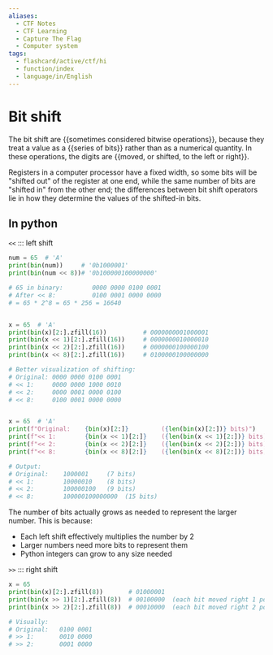 ```yaml
---
aliases:
  - CTF Notes
  - CTF Learning
  - Capture The Flag
  - Computer system
tags:
  - flashcard/active/ctf/hi
  - function/index
  - language/in/English
---
```


# Bit shift

The bit shift are {{sometimes considered bitwise operations}}, because they treat a value as a {{series of bits}} rather than as a numerical quantity. In these operations, the digits are {{moved, or shifted, to the left or right}}. <!--SR:!2024-12-12,1,228!2024-12-14,3,268!2024-12-14,3,250--> 

Registers in a computer processor have a fixed width, so some bits will be "shifted out" of the register at one end, while the same number of bits are "shifted in" from the other end; the differences between bit shift operators lie in how they determine the values of the shifted-in bits. 

## In python   
`<<` ::: left shift <!--SR:!2024-12-14,3,268!2024-12-14,3,268-->
```py
num = 65  # 'A'
print(bin(num))     # '0b1000001'
print(bin(num << 8))# '0b100000100000000'

# 65 in binary:        0000 0000 0100 0001
# After << 8:          0100 0001 0000 0000
# = 65 * 2^8 = 65 * 256 = 16640


x = 65  # 'A'
print(bin(x)[2:].zfill(16))          # 0000000001000001
print(bin(x << 1)[2:].zfill(16))     # 0000000010000010
print(bin(x << 2)[2:].zfill(16))     # 0000000100000100
print(bin(x << 8)[2:].zfill(16))     # 0100000100000000

# Better visualization of shifting:
# Original: 0000 0000 0100 0001
# << 1:     0000 0000 1000 0010
# << 2:     0000 0001 0000 0100
# << 8:     0100 0001 0000 0000


x = 65  # 'A'
print(f"Original:    {bin(x)[2:]}         ({len(bin(x)[2:])} bits)")          # 1000001
print(f"<< 1:        {bin(x << 1)[2:]}    ({len(bin(x << 1)[2:])} bits)")    # 10000010
print(f"<< 2:        {bin(x << 2)[2:]}    ({len(bin(x << 2)[2:])} bits)")    # 100000100
print(f"<< 8:        {bin(x << 8)[2:]}    ({len(bin(x << 8)[2:])} bits)")    # 100000100000000

# Output:
# Original:    1000001     (7 bits)
# << 1:        10000010    (8 bits)
# << 2:        100000100   (9 bits)
# << 8:        100000100000000  (15 bits)
```

The number of bits actually grows as needed to represent the larger number. This is because:

- Each left shift effectively multiplies the number by 2
- Larger numbers need more bits to represent them
- Python integers can grow to any size needed


`>>` ::: right shift <!--SR:!2024-12-14,3,268!2024-12-14,3,268-->
```py
x = 65
print(bin(x)[2:].zfill(8))       # 01000001
print(bin(x >> 1)[2:].zfill(8))  # 00100000  (each bit moved right 1 position)
print(bin(x >> 2)[2:].zfill(8))  # 00010000  (each bit moved right 2 positions)

# Visually:
# Original:   0100 0001
# >> 1:       0010 0000
# >> 2:       0001 0000
```
